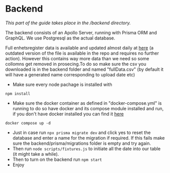 # Backend
_This part of the guide takes place in the /backend directory._

The backend consists of an Apollo Server, running with Prisma ORM and GraphQL. We use Postgresql as the actual database.

Full enhetsregister data is available and updated almost daily at [here](https://data.brreg.no/enhetsregisteret/oppslag/enheter/lastned/csv/v2) (a outdated version of the file is available in the repo and requires no further action). However this contains way more data than we need so some collomns get removed in prosecing.To do so make sure the csv you downloaded is in the backend folder and named "fullData.csv" (by default it will have a generated name corresponding to upload date etc)

-   Make sure every node pachage is installed with

```
npm install
```

-   Make sure the docker container as defined in "docker-compose.yml" is running to do so have docker and its compose module installed and run, if you don't have docker installed you can find it [here](https://docs.docker.com/get-docker/)

```
docker compose up -d
```

-   Just in case run `npx prisma migrate dev` and click yes to reset the database and enter a name for the migration if required. If this fails make sure the backend/prisma/migrations folder is empty and try again.
-   Then run `node scripts/fixtures.js` to initiate all the date into our table (it might take a while).
-   Then to turn on the backend run `npm start`
-   Enjoy